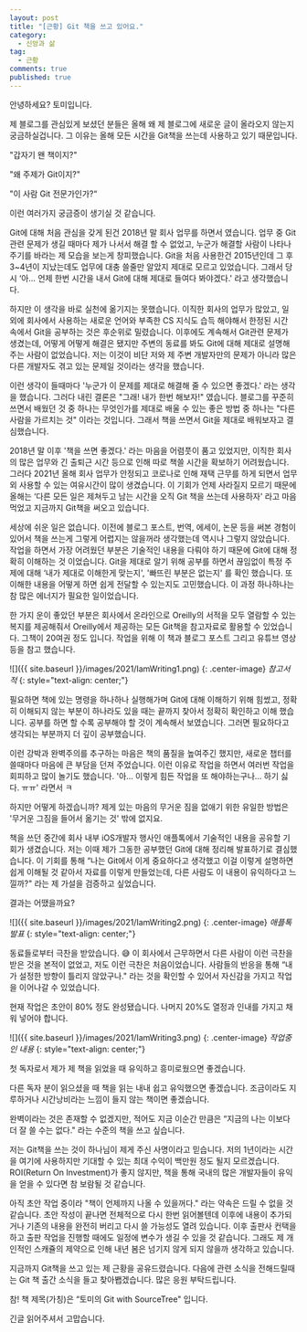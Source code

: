 ```yaml
---
layout: post
title: "[근황] Git 책을 쓰고 있어요."
category:
  - 신앙과 삶
tag:
  - 근황
comments: true
published: true
---
```


안녕하세요? 토미입니다.

제 블로그를 관심있게 보셨던 분들은 올해 왜 제 블로그에 새로운 글이 올라오지 않는지 궁금하실겁니다. 그 이유는 올해 모든 시간을 Git책을 쓰는데 사용하고 있기 때문입니다.

"갑자기 왠 책이지?" 

"왜 주제가 Git이지?" 

"이 사람 Git 전문가인가?“

이런 여러가지 궁금증이 생기실 것 같습니다.

Git에 대해 처음 관심을 갖게 된건 2018년 말 회사 업무를 하면서 였습니다. 업무 중 Git관련 문제가 생길 때마다 제가 나서서 해결 할 수 없었고, 누군가 해결할 사람이 나타나 주기를 바라는 제 모습을 보는게 창피했습니다. Git을 처음 사용한건 2015년인데 그 후 3~4년이 지났는데도 업무에 대충 쓸줄만 알았지 제대로 모르고 있었습니다. 그래서 당시 ‘아… 언제 한번 시간을 내서 Git에 대해 제대로 들여다 봐야겠다.' 라고 생각했습니다.

하지만 이 생각을 바로 실천에 옮기지는 못했습니다. 이직한 회사의 업무가 많았고, 일 외에 회사에서 사용하는 새로운 언어와 부족한 CS 지식도 습득 해야해서 한정된 시간 속에서 Git을 공부하는 것은 후순위로 밀렸습니다. 이후에도 계속해서 Git관련 문제가 생겼는데, 어떻게 어떻게 해결은 됐지만 주변의 동료를 봐도 Git에 대해 제대로 설명해 주는 사람이 없었습니다. 저는 이것이 비단 저와 제 주변 개발자만의 문제가 아니라 많은 다른 개발자도 겪고 있는 문제일 것이라는 생각을 했습니다. 

이런 생각이 들때마다 '누군가 이 문제를 제대로 해결해 줄 수 있으면 좋겠다.' 라는 생각을 했습니다. 그러다 내린 결론은 "그래! 내가 한번 해보자!" 였습니다. 블로그를 꾸준히 쓰면서 배웠던 것 중 하나는 무엇인가를 제대로 배울 수 있는  좋은 방법 중 하나는 "다른 사람을 가르치는 것" 이라는 것입니다. 그래서 책을 쓰면서 Git을 제대로 배워보자고 결심했습니다.

2018년 말 이후 '책을 쓰면 좋겠다.' 라는 마음을 어렴풋이 품고 있었지만, 이직한 회사의 많은 업무와 긴 출퇴근 시간 등으로 인해 따로 책쓸 시간을 확보하기 어려웠습니다. 그러다 2021년 올해 회사 업무가 안정되고 코로나로 인해 재택 근무를 하게 되면서 업무 외 사용할 수 있는 여유시간이 많이 생겼습니다. 이 기회가 언제 사라질지 모르기 때문에 올해는 ‘다른 모든 일은 제쳐두고 남는 시간을 오직 Git 책을 쓰는데 사용하자' 라고 마음먹었고 지금까지 Git책을 써오고 있습니다.

세상에 쉬운 일은 없습니다. 이전에 블로그 포스트, 번역, 에세이, 논문 등을 써본 경험이 있어서 책을 쓰는게 그렇게 어렵지는 않을꺼라 생각했는데 역시나 그렇지 않았습니다. 작업을 하면서 가장 어려웠던 부분은 기술적인 내용을 다뤄야 하기 때문에 Git에 대해 정확히 이해하는 것 이었습니다. Git을 제대로 알기 위해 공부를 하면서 끊임없이 특정 주제에 대해 ‘내가 제대로 이해한게 맞는지', '빠뜨린 부분은 없는지' 를 확인 했습니다. 또 이해한 내용을 어떻게 하면 쉽게 전달할 수 있는지도 고민했습니다. 이 과정 하나하나는 참 많은 에너지가 필요한 일이었습니다.

한 가지 운이 좋았던 부분은 회사에서 온라인으로 Oreilly의 서적을 모두 열람할 수 있는 복지를 제공해줘서 Oreilly에서 제공하는 모든 Git책을 참고자료로 활용할 수 있었습니다. 그책이 20여권 정도 입니다. 작업을 위해 이 책과 블로그 포스트 그리고 유튜브 영상 등을 참고 했습니다. 

![]({{ site.baseurl }}/images/2021/IamWriting1.png)
{: .center-image}
*참고서적*
{: style="text-align: center;"}

필요하면 책에 있는 명령을 하나하나 실행해가며 Git에 대해 이해하기 위해 힘썼고, 정확히 이해되지 않는 부분이 하나라도 있을 때는 끝까지 찾아서 정확히 확인하고 이해 했습니다. 공부를 하면 할 수록 공부해야 할 것이 계속해서 보였습니다. 그러면 필요하다고 생각되는 부분까지 더 깊이 공부했습니다. 

이런 강박과 완벽주의를 추구하는 마음은 책의 품질을 높여주긴 했지만, 새로운 챕터를 쓸때마다 마음에 큰 부담을 던져 주었습니다. 이런 이유로 작업을 하면서 여러번 작업을 회피하고 많이 놀기도 했습니다. '아… 이렇게 힘든 작업을 또 해야하는구나… 하기 싫다. ㅠㅠ' 라면서 ㅋ

하지만 어떻게 하겠습니까? 제게 있는 마음의 무거운 짐을 없애기 위한 유일한 방법은 '무거운 그짐을 들어서 옮기는 것' 밖에 없지요.

책을 쓰던 중간에 회사 내부 iOS개발자 행사인 애플톡에서 기술적인 내용을 공유할 기회가 생겼습니다. 저는 이때 제가 그동한 공부했던 Git에 대해 정리해 발표하기로 결심했습니다. 이 기회를 통해 “나는 Git에서 이게 중요하다고 생각했고 이걸 이렇게 설명하면 쉽게 이해될 것 같아서 자료를 이렇게 만들었는데, 다른 사람도 이 내용이 유익하다고 느낄까?" 라는 제 가설을 검증하고 싶었습니다.

결과는 어땠을까요?

![]({{ site.baseurl }}/images/2021/IamWriting2.png)
{: .center-image}
*애플톡 발표*
{: style="text-align: center;"}

동료들로부터 극찬을 받았습니다. 😅 이 회사에서 근무하면서 다른 사람이 이런 극찬을 받은 것을 본적이 없었고, 저도 이런 극찬은 처음이었습니다. 사람들의 반응을 통해 “내가 설정한 방향이 틀리지 않았구나." 라는 것을 확인할 수 있어서 자신감을 가지고 작업을 이어나갈 수 있었습니다.

현재 작업은 초안이 80% 정도 완성됐습니다. 나머지 20%도 열정과 인내를 가지고 채워 넣어야 합니다.

![]({{ site.baseurl }}/images/2021/IamWriting3.png)
{: .center-image}
*작업중인 내용*
{: style="text-align: center;"}

첫 독자로서 제가 제 책을 읽었을 때 유익하고 흥미로웠으면 좋겠습니다. 

다른 독자 분이 읽으셨을 때 책을 읽는 내내 쉽고 유익했으면 좋겠습니다. 조금이라도 지루하거나 시간낭비라는 느낌이 들지 않는 책이면 좋겠습니다. 

완벽이라는 것은 존재할 수 없겠지만, 적어도 지금 이순간 만큼은 “지금의 나는 이보다 더 잘 쓸 수는 없다." 라는 수준의 책을 쓰고 싶습니다.

저는 Git책을 쓰는 것이 하나님이 제게 주신 사명이라고 믿습니다. 저의 1년이라는 시간을 여기에 사용하지만 기대할 수 있는 최대 수익이 백만원 정도 될지 모르겠습니다. ROI(Return On Investment)가 좋지 않지만, 책을 통해 국내의 많은 개발자들이 유익을 얻을 수 있다면 참 보람될 것 같습니다.

아직 초안 작업 중이라 "책이 언제까지 나올 수 있을꺼다." 라는 약속은 드릴 수 없을 것 같습니다. 초안 작성이 끝나면 전체적으로 다시 한번 읽어볼텐데 이후에 내용이 추가되거나 기존의 내용을 완전히 버리고 다시 쓸 가능성도 열려 있습니다. 이후 출판사 컨택을 하고 출판 작업을 진행할 때에도 일정에 변수가 생길 수 있을 것 같습니다. 그래도 제 개인적인 스캐쥴의 제약으로 인해 내년 봄은 넘기지 않게 되지 않을까 생각하고 있습니다.

지금까지 Git책을 쓰고 있는 제 근황을 공유드렸습니다. 다음에 관련 소식을 전해드릴때는 Git 책 출간 소식을 들고 찾아봽겠습니다. 많은 응원 부탁드립니다.

참! 책 제목(가칭)은 “토미의 Git with SourceTree" 입니다.

긴글 읽어주셔서 고맙습니다.
